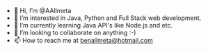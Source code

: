 - 👋 Hi, I’m @AAllmeta
- 👀 I’m interested in Java, Python and Full Stack web development.
- 🌱 I’m currently learning Java API's like Node.js and etc.
- 💞️ I’m looking to collaborate on anything :-)
- 📫 How to reach me at benallmeta@hotmail.com

<!---
AAllmeta/AAllmeta is a ✨ special ✨ repository because its `README.md` (this file) appears on your GitHub profile.
You can click the Preview link to take a look at your changes.
--->
